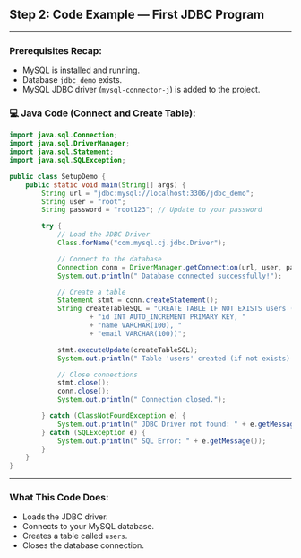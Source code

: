 ##  **Step 2: Code Example — First JDBC Program**

---

###  **Prerequisites Recap:**

* MySQL is installed and running.
* Database `jdbc_demo` exists.
* MySQL JDBC driver (`mysql-connector-j`) is added to the project.

### 💻 **Java Code (Connect and Create Table):**

```java
import java.sql.Connection;
import java.sql.DriverManager;
import java.sql.Statement;
import java.sql.SQLException;

public class SetupDemo {
    public static void main(String[] args) {
        String url = "jdbc:mysql://localhost:3306/jdbc_demo";
        String user = "root";
        String password = "root123"; // Update to your password

        try {
            // Load the JDBC Driver
            Class.forName("com.mysql.cj.jdbc.Driver");

            // Connect to the database
            Connection conn = DriverManager.getConnection(url, user, password);
            System.out.println(" Database connected successfully!");

            // Create a table
            Statement stmt = conn.createStatement();
            String createTableSQL = "CREATE TABLE IF NOT EXISTS users ("
                    + "id INT AUTO_INCREMENT PRIMARY KEY, "
                    + "name VARCHAR(100), "
                    + "email VARCHAR(100))";

            stmt.executeUpdate(createTableSQL);
            System.out.println(" Table 'users' created (if not exists).");

            // Close connections
            stmt.close();
            conn.close();
            System.out.println(" Connection closed.");

        } catch (ClassNotFoundException e) {
            System.out.println(" JDBC Driver not found: " + e.getMessage());
        } catch (SQLException e) {
            System.out.println(" SQL Error: " + e.getMessage());
        }
    }
}
```

---

###  **What This Code Does:**

* Loads the JDBC driver.
* Connects to your MySQL database.
* Creates a table called `users`.
* Closes the database connection.
